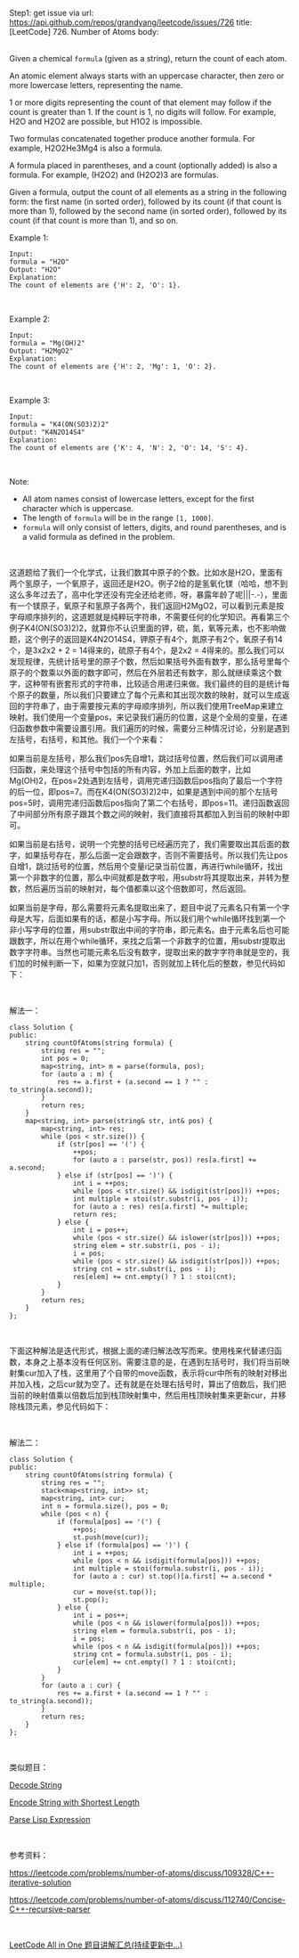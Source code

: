 Step1: get issue via url: https://api.github.com/repos/grandyang/leetcode/issues/726 
 title:[LeetCode] 726. Number of Atoms 
 body:  
  

Given a chemical `formula` (given as a string), return the count of each atom.

An atomic element always starts with an uppercase character, then zero or more lowercase letters, representing the name.

1 or more digits representing the count of that element may follow if the count is greater than 1. If the count is 1, no digits will follow. For example, H2O and H2O2 are possible, but H1O2 is impossible.

Two formulas concatenated together produce another formula. For example, H2O2He3Mg4 is also a formula.

A formula placed in parentheses, and a count (optionally added) is also a formula. For example, (H2O2) and (H2O2)3 are formulas.

Given a formula, output the count of all elements as a string in the following form: the first name (in sorted order), followed by its count (if that count is more than 1), followed by the second name (in sorted order), followed by its count (if that count is more than 1), and so on.

Example 1:
    
    
    Input: 
    formula = "H2O"
    Output: "H2O"
    Explanation: 
    The count of elements are {'H': 2, 'O': 1}.
    

 

Example 2:
    
    
    Input: 
    formula = "Mg(OH)2"
    Output: "H2MgO2"
    Explanation: 
    The count of elements are {'H': 2, 'Mg': 1, 'O': 2}.
    

 

Example 3:
    
    
    Input: 
    formula = "K4(ON(SO3)2)2"
    Output: "K4N2O14S4"
    Explanation: 
    The count of elements are {'K': 4, 'N': 2, 'O': 14, 'S': 4}.
    

 

Note:

  * All atom names consist of lowercase letters, except for the first character which is uppercase.
  * The length of `formula` will be in the range `[1, 1000]`.
  * `formula` will only consist of letters, digits, and round parentheses, and is a valid formula as defined in the problem.



 

这道题给了我们一个化学式，让我们数其中原子的个数。比如水是H2O，里面有两个氢原子，一个氧原子，返回还是H2O。例子2给的是氢氧化镁（哈哈，想不到这么多年过去了，高中化学还没有完全还给老师，呀，暴露年龄了呢|||-.-），里面有一个镁原子，氧原子和氢原子各两个，我们返回H2MgO2，可以看到元素是按字母顺序排列的，这道题就是纯粹玩字符串，不需要任何的化学知识。再看第三个例子K4(ON(SO3)2)2，就算你不认识里面的钾，硫，氮，氧等元素，也不影响做题，这个例子的返回是K4N2O14S4，钾原子有4个，氮原子有2个，氧原子有14个，是3x2x2 + 2 = 14得来的，硫原子有4个，是2x2 = 4得来的。那么我们可以发现规律，先统计括号里的原子个数，然后如果括号外面有数字，那么括号里每个原子的个数乘以外面的数字即可，然后在外层若还有数字，那么就继续乘这个数字，这种带有嵌套形式的字符串，比较适合用递归来做。我们最终的目的是统计每个原子的数量，所以我们只要建立了每个元素和其出现次数的映射，就可以生成返回的字符串了，由于需要按元素的字母顺序排列，所以我们使用TreeMap来建立映射。我们使用一个变量pos，来记录我们遍历的位置，这是个全局的变量，在递归函数参数中需要设置引用。我们遍历的时候，需要分三种情况讨论，分别是遇到左括号，右括号，和其他。我们一个个来看：

如果当前是左括号，那么我们pos先自增1，跳过括号位置，然后我们可以调用递归函数，来处理这个括号中包括的所有内容，外加上后面的数字，比如Mg(OH)2，在pos=2处遇到左括号，调用完递归函数后pos指向了最后一个字符的后一位，即pos=7。而在K4(ON(SO3)2)2中，如果是遇到中间的那个左括号pos=5时，调用完递归函数后pos指向了第二个右括号，即pos=11。递归函数返回了中间部分所有原子跟其个数之间的映射，我们直接将其都加入到当前的映射中即可。

如果当前是右括号，说明一个完整的括号已经遍历完了，我们需要取出其后面的数字，如果括号存在，那么后面一定会跟数字，否则不需要括号。所以我们先让pos自增1，跳过括号的位置，然后用个变量i记录当前位置，再进行while循环，找出第一个非数字的位置，那么中间就都是数字啦，用substr将其提取出来，并转为整数，然后遍历当前的映射对，每个值都乘以这个倍数即可，然后返回。

如果当前是字母，那么需要将元素名提取出来了，题目中说了元素名只有第一个字母是大写，后面如果有的话，都是小写字母。所以我们用个while循环找到第一个非小写字母的位置，用substr取出中间的字符串，即元素名。由于元素名后也可能跟数字，所以在用个while循环，来找之后第一个非数字的位置，用substr提取出数字字符串。当然也可能元素名后没有数字，提取出来的数字字符串就是空的，我们加的时候判断一下，如果为空就只加1，否则就加上转化后的整数，参见代码如下：

 

解法一：
    
    
    class Solution {
    public:
        string countOfAtoms(string formula) {
            string res = "";
            int pos = 0;
            map<string, int> m = parse(formula, pos);
            for (auto a : m) {
                res += a.first + (a.second == 1 ? "" : to_string(a.second));
            }
            return res;
        }
        map<string, int> parse(string& str, int& pos) {
            map<string, int> res;
            while (pos < str.size()) {
                if (str[pos] == '(') {
                    ++pos;
                    for (auto a : parse(str, pos)) res[a.first] += a.second;
                } else if (str[pos] == ')') {
                    int i = ++pos;
                    while (pos < str.size() && isdigit(str[pos])) ++pos;
                    int multiple = stoi(str.substr(i, pos - i));
                    for (auto a : res) res[a.first] *= multiple;
                    return res;
                } else {
                    int i = pos++;
                    while (pos < str.size() && islower(str[pos])) ++pos;
                    string elem = str.substr(i, pos - i);
                    i = pos;
                    while (pos < str.size() && isdigit(str[pos])) ++pos;
                    string cnt = str.substr(i, pos - i);
                    res[elem] += cnt.empty() ? 1 : stoi(cnt);
                }
            }
            return res;
        }
    };

 

下面这种解法是迭代形式，根据上面的递归解法改写而来。使用栈来代替递归函数，本身之上基本没有任何区别。需要注意的是，在遇到左括号时，我们将当前映射集cur加入了栈，这里用了个自带的move函数，表示将cur中所有的映射对移出并加入栈，之后cur就为空了。还有就是在处理右括号时，算出了倍数后，我们把当前的映射值乘以倍数后加到栈顶映射集中，然后用栈顶映射集来更新cur，并移除栈顶元素，参见代码如下：

 

解法二：
    
    
    class Solution {
    public:
        string countOfAtoms(string formula) {
            string res = "";
            stack<map<string, int>> st;
            map<string, int> cur;
            int n = formula.size(), pos = 0;
            while (pos < n) {
                if (formula[pos] == '(') {
                    ++pos;
                    st.push(move(cur));
                } else if (formula[pos] == ')') {
                    int i = ++pos;
                    while (pos < n && isdigit(formula[pos])) ++pos;
                    int multiple = stoi(formula.substr(i, pos - i));
                    for (auto a : cur) st.top()[a.first] += a.second * multiple;
                    cur = move(st.top());
                    st.pop();
                } else {
                    int i = pos++;
                    while (pos < n && islower(formula[pos])) ++pos;
                    string elem = formula.substr(i, pos - i);
                    i = pos;
                    while (pos < n && isdigit(formula[pos])) ++pos;
                    string cnt = formula.substr(i, pos - i);
                    cur[elem] += cnt.empty() ? 1 : stoi(cnt);
                }
            }
            for (auto a : cur) {
                res += a.first + (a.second == 1 ? "" : to_string(a.second));
            }
            return res;
        }
    };

 

类似题目：

[Decode String](http://www.cnblogs.com/grandyang/p/5849037.html)

[Encode String with Shortest Length](http://www.cnblogs.com/grandyang/p/6194403.html)

[Parse Lisp Expression](http://www.cnblogs.com/grandyang/p/8045255.html)

 

参考资料：

<https://leetcode.com/problems/number-of-atoms/discuss/109328/C++-iterative-solution>

<https://leetcode.com/problems/number-of-atoms/discuss/112740/Concise-C++-recursive-parser>

 

[LeetCode All in One 题目讲解汇总(持续更新中...)](http://www.cnblogs.com/grandyang/p/4606334.html)

